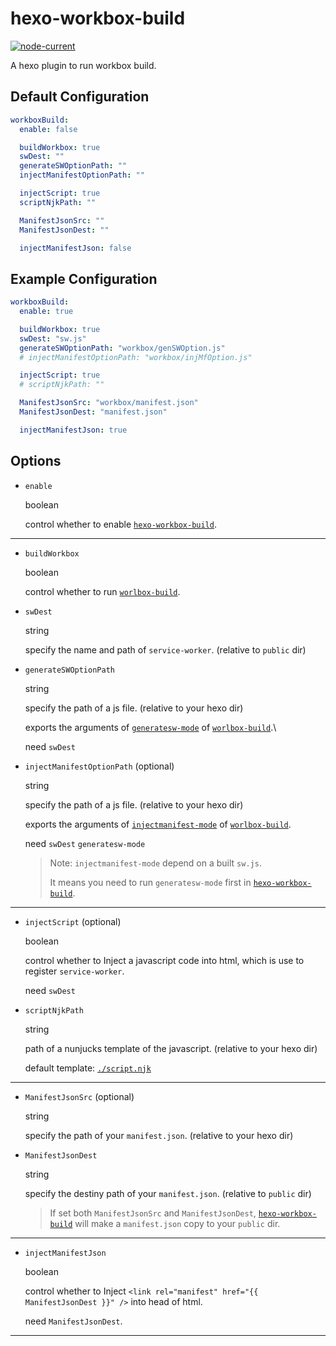 # hexo-workbox-build

[![node-current](https://img.shields.io/node/v/https%3A%2F%2Fwww.npmjs.com%2Fpackage%2Fhexo-workbox-build?style=for-the-badge)](https://www.npmjs.com/package/hexo-workbox-build)

A hexo plugin to run workbox build.

## Default Configuration

```yml
workboxBuild:
  enable: false

  buildWorkbox: true
  swDest: ""
  generateSWOptionPath: ""
  injectManifestOptionPath: ""

  injectScript: true
  scriptNjkPath: ""

  ManifestJsonSrc: ""
  ManifestJsonDest: ""

  injectManifestJson: false
```

## Example Configuration

```yml
workboxBuild:
  enable: true

  buildWorkbox: true
  swDest: "sw.js"
  generateSWOptionPath: "workbox/genSWOption.js"
  # injectManifestOptionPath: "workbox/injMfOption.js"

  injectScript: true
  # scriptNjkPath: ""

  ManifestJsonSrc: "workbox/manifest.json"
  ManifestJsonDest: "manifest.json"

  injectManifestJson: true
```

## Options

- `enable`

  boolean

  control whether to enable [`hexo-workbox-build`](https://github.com/uiolee/hexo-workbox-build/).

---

- `buildWorkbox`

  boolean

  control whether to run [`worlbox-build`](https://developer.chrome.com/docs/workbox/modules/workbox-build/).

- `swDest`

  string

  specify the name and path of `service-worker`. (relative to `public` dir)

- `generateSWOptionPath`

  string

  specify the path of a js file. (relative to your hexo dir)

  exports the arguments of [`generatesw-mode`](https://developer.chrome.com/docs/workbox/modules/workbox-build/#generatesw-mode) of [`worlbox-build`](https://developer.chrome.com/docs/workbox/modules/workbox-build/).\\

  need `swDest`

- `injectManifestOptionPath` (optional)

  string

  specify the path of a js file. (relative to your hexo dir)

  exports the arguments of [`injectmanifest-mode`](https://developer.chrome.com/docs/workbox/modules/workbox-build/#injectmanifest-mode) of [`worlbox-build`](https://developer.chrome.com/docs/workbox/modules/workbox-build/).

  need `swDest` `generatesw-mode`

  > Note: `injectmanifest-mode` depend on a built `sw.js`.
  >
  > It means you need to run `generatesw-mode` first in [`hexo-workbox-build`](https://github.com/uiolee/hexo-workbox-build/).

---

- `injectScript` (optional)

  boolean

  control whether to Inject a javascript code into html, which is use to register `service-worker`.

  need `swDest`

- `scriptNjkPath`

  string

  path of a nunjucks template of the javascript. (relative to your hexo dir)

  default template: [`./script.njk`](./script.njk)

---

- `ManifestJsonSrc` (optional)

  string

  specify the path of your `manifest.json`. (relative to your hexo dir)

- `ManifestJsonDest`

  string

  specify the destiny path of your `manifest.json`. (relative to `public` dir)

  > If set both `ManifestJsonSrc` and `ManifestJsonDest`, [`hexo-workbox-build`](https://github.com/uiolee/hexo-workbox-build/) will make a `manifest.json` copy to your `public` dir.

---

- `injectManifestJson`

  boolean

  control whether to Inject `<link rel="manifest" href="{{ ManifestJsonDest }}" />` into head of html.

  need `ManifestJsonDest`.

---
